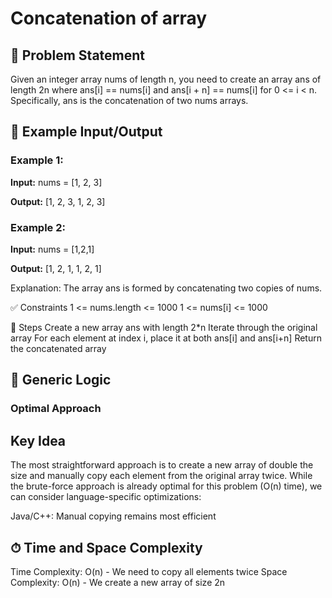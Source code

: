 # Concatenation of array

## 🧠 Problem Statement
Given an integer array nums of length n, you need to create an array ans of length 2n where ans[i] == nums[i] and ans[i + n] == nums[i] for 0 <= i < n. Specifically, ans is the concatenation of two nums arrays.

## 🧪 Example Input/Output

### Example 1:
**Input:** 
nums = [1, 2, 3]

**Output:** 
[1, 2, 3, 1, 2, 3]

### Example 2:
**Input:** 
nums = [1,2,1]

**Output:** 
[1, 2, 1, 1, 2, 1]

Explanation:
The array ans is formed by concatenating two copies of nums.

✅ Constraints
1 <= nums.length <= 1000
1 <= nums[i] <= 1000

🔁 Steps
Create a new array ans with length 2*n
Iterate through the original array
For each element at index i, place it at both ans[i] and ans[i+n]
Return the concatenated array

## 🔁 Generic Logic
### Optimal Approach
## Key Idea

The most straightforward approach is to create a new array of double the size and manually copy each element from the original array twice.
While the brute-force approach is already optimal for this problem (O(n) time), we can consider language-specific optimizations:

Java/C++: Manual copying remains most efficient

## ⏱ Time and Space Complexity

Time Complexity: O(n) - We need to copy all elements twice
Space Complexity: O(n) - We create a new array of size 2n
